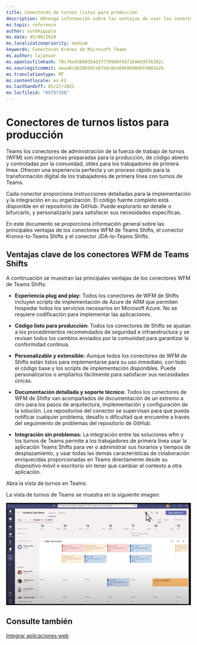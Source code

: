 ```yaml
---
title: Conectores de turnos listos para producción
description: Obtenga información sobre las ventajas de usar los conectores Shifts de administración de Workforce para Teams, como el conector Kronos-to-Teams Shifts y el conector de JDA a Teams Shifts.
ms.topic: reference
author: surbhigupta
ms.date: 03/09/2020
ms.localizationpriority: medium
keywords: Conectores Kronos de Microsoft Teams
ms.author: lajanuar
ms.openlocfilehash: 78c76e93040354d37770988f45f1b94d35f6102c
ms.sourcegitcommit: eeaa8cbb10b9dfa97e9c8e169e9940ddfe683a7b
ms.translationtype: MT
ms.contentlocale: es-ES
ms.lasthandoff: 05/27/2022
ms.locfileid: "65757356"
---
```

# <a name="production-ready-shifts-connectors"></a>Conectores de turnos listos para producción  

Teams los conectores de administración de la fuerza de trabajo de turnos (WFM) son integraciones preparadas para la producción, de código abierto y controladas por la comunidad, útiles para los trabajadores de primera línea. Ofrecen una experiencia perfecta y un proceso rápido para la transformación digital de los trabajadores de primera línea con turnos de Teams.

Cada conector proporciona instrucciones detalladas para la implementación y la integración en su organización. El código fuente completo está disponible en el repositorio de GitHub. Puede explorarlo en detalle o bifurcarlo, y personalizarlo para satisfacer sus necesidades específicas.

En este documento se proporciona información general sobre las principales ventajas de los conectores WFM de Teams Shifts, el conector Kronos-to-Teams Shifts y el conector JDA-to-Teams Shifts.

## <a name="key-benefits-of-teams-shifts-wfm-connectors"></a>Ventajas clave de los conectores WFM de Teams Shifts

A continuación se muestran las principales ventajas de los conectores WFM de Teams Shifts:

* **Experiencia plug and play:** Todos los conectores de WFM de Shifts incluyen scripts de implementación de Azure de ARM que permiten hospedar todos los servicios necesarios en Microsoft Azure. No se requiere codificación para implementar las aplicaciones.

* **Código listo para producción:** Todos los conectores de Shifts se ajustan a los procedimientos recomendados de seguridad e infraestructura y se revisan todos los cambios enviados por la comunidad para garantizar la conformidad continua.

* **Personalizable y extensible:** Aunque todos los conectores de WFM de Shifts están listos para implementarse para su uso inmediato, con todo el código base y los scripts de implementación disponibles. Puede personalizarlos o ampliarlos fácilmente para satisfacer sus necesidades únicas.

* **Documentación detallada y soporte técnico:** Todos los conectores de WFM de Shifts van acompañados de documentación de un extremo a otro para los pasos de arquitectura, implementación y configuración de la solución. Los repositorios del conector se supervisan para que pueda notificar cualquier problema, desafío o dificultad que encuentre a través del seguimiento de problemas del repositorio de GitHub.

* **Integración sin problemas:** La integración entre las soluciones wfm y los turnos de Teams permite a los trabajadores de primera línea usar la aplicación Teams Shifts para ver o administrar sus horarios y tiempos de desplazamiento, y usar todas las demás características de colaboración enriquecidas proporcionadas en Teams directamente desde su dispositivo móvil o escritorio sin tener que cambiar el contexto a otra aplicación.  

Abra la vista de turnos en Teams:

La vista de turnos de Teams se muestra en la siguiente imagen:

![Abrir turnos en Teams](../assets/images/teams-open-shifts-view.png)

## <a name="see-also"></a>Consulte también

[Integrar aplicaciones web](~/samples/integrate-web-apps-overview.md)
